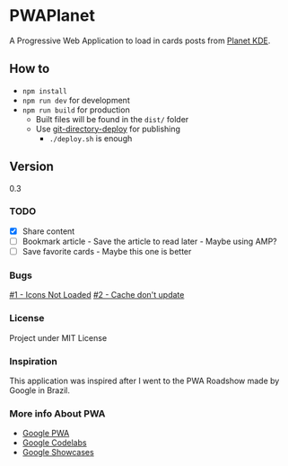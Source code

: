 # PWAPlanet

A Progressive Web Application to load in cards posts from
[Planet KDE](planet.kde.org).

## How to 

* `npm install`
* `npm run dev` for development
* `npm run build` for production
	* Built files will be found in the `dist/` folder
	* Use [git-directory-deploy](https://github.com/X1011/git-directory-deploy) for publishing
		* `./deploy.sh` is enough

## Version

0.3

### TODO

* [x] Share content
* [ ] Bookmark article - Save the article to read later - Maybe using AMP?
* [ ] Save favorite cards - Maybe this one is better

### Bugs

[#1 - Icons Not Loaded](https://github.com/lays147/PWAPlanet/issues/1)
[#2 - Cache don't update](https://github.com/lays147/PWAPlanet/issues/2) 
### License

Project under MIT License

### Inspiration

This application was inspired after I went to the PWA Roadshow made by
Google in Brazil.

### More info About PWA

* [Google PWA](https://developers.google.com/web/progressive-web-apps/)
* [Google Codelabs](codelabs.developers.google.com)
* [Google Showcases](https://developers.google.com/web/showcase/)
